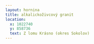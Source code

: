 ```yaml
---
layout: hornina
title: alkalickoživcový granit
location:
  x: 1022740
  y: 858736
  text: Z lomu Krásno (okres Sokolov)
---
```


